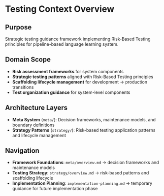 # Testing Context Overview

## Purpose
Strategic testing guidance framework implementing Risk-Based Testing principles for pipeline-based language learning system.

## Domain Scope
- **Risk assessment frameworks** for system components
- **Strategic testing patterns** aligned with Risk-Based Testing principles
- **Scaffolding lifecycle management** for development → production transitions
- **Test organization guidance** for system-level components

## Architecture Layers
- **Meta System** (`meta/`): Decision frameworks, maintenance models, and boundary definitions
- **Strategy Patterns** (`strategy/`): Risk-based testing application patterns and lifecycle management

## Navigation
- **Framework Foundations**: `meta/overview.md` → decision frameworks and maintenance models
- **Testing Strategy**: `strategy/overview.md` → risk-based patterns and scaffolding lifecycle
- **Implementation Planning**: `implementation-planning.md` → temporary guidance for future implementation phase

